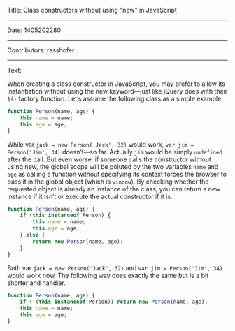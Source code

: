 Title: Class constructors without using "new" in JavaScript

-----

Date: 1405202280

-----

Contributors: rasshofer

-----

Text:

When creating a class constructor in JavaScript, you may prefer to allow its instantiation without using the new keyword—just like jQuery does with their `$()` factory function. Let’s assume the following class as a simple example.

```javascript
function Person(name, age) {
    this.name = name;
    this.age = age;
}
```

While var `jack = new Person('Jack', 32)` would work, `var jim = Person('Jim', 34)` doesn’t—so far. Actually `jim` would be simply `undefined` after the call. But even worse: if someone calls the constructor without using new, the global scope will be poluted by the two variables `name` and `age` as calling a function without specifying its context forces the browser to pass it in the global object (which is `window`). By checking whether the requested object is already an instance of the class, you can return a new instance if it isn’t or execute the actual constructor if it is.

```javascript
function Person(name, age) {
    if (this instanceof Person) {
        this.name = name;
        this.age = age;
    } else {
        return new Person(name, age);
    }
}
```

Both var `jack = new Person('Jack', 32)` and `var jim = Person('Jim', 34)` would work now. The following way does exactly the same but is a bit shorter and handier.

```javascript
function Person(name, age) {
    if (!(this instanceof Person)) return new Person(name, age);
    this.name = name;
    this.age = age;
}
```